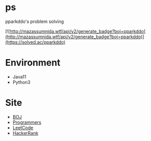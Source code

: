 # ps
pparkddo's problem solving  

[![http://mazassumnida.wtf/api/v2/generate_badge?boj=pparkddo](http://mazassumnida.wtf/api/v2/generate_badge?boj=pparkddo)](https://solved.ac/pparkddo)  
<!-- (by. [mazassumnida](https://github.com/mazassumnida/mazassumnida)) -->
  
# Environment
- Java11
- Python3

# Site
- [BOJ](https://www.acmicpc.net/)
- [Programmers](https://programmers.co.kr/)  
- [LeetCode](https://leetcode.com/)
- [HackerRank](https://www.hackerrank.com/)
